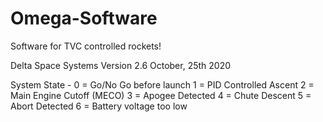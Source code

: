 # Omega-Software
Software for TVC controlled rockets!

Delta Space Systems
   Version 2.6
October, 25th 2020 

System State -
0 = Go/No Go before launch
1 = PID Controlled Ascent
2 = Main Engine Cutoff (MECO)
3 = Apogee Detected
4 = Chute Descent
5 = Abort Detected
6 = Battery voltage too low
